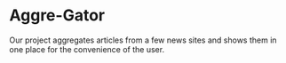 # Aggre-Gator
Our project aggregates articles from a few news sites and shows them in one place for the convenience of the user.
